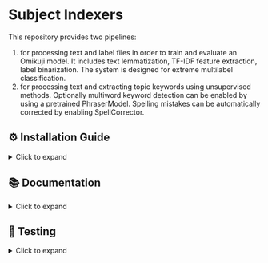 # Subject Indexers

This repository provides two pipelines:

1) for processing text and label files in order to train and evaluate an Omikuji model. 
It includes text lemmatization, TF-IDF feature extraction, 
label binarization. The system is designed for extreme multilabel classification.
2) for processing text and extracting topic keywords using unsupervised methods.
Optionally multiword keyword detection can be enabled by using a pretrained PhraserModel.
Spelling mistakes can be automatically corrected by enabling SpellCorrector.


## ⚙️ Installation Guide


<details><summary>Click to expand</summary>

### Preparing the Environment

1. **Set Up Your Python Environment**  
   Ensure you have Python **3.10** or above installed.

2. **Install Required Dependencies**  
   Install the required dependencies using:
    ```bash
    pip install -r requirements.txt
    ```
   
### Installation via PyPI

1. **Install the Package**  
   You can install the package using:
    ```bash
    pip install rara-subject-indexer
    ```

</details>


## 📚 Documentation

<details><summary>Click to expand</summary>

Documentation can be found [here](DOCUMENTATION.md).

</details>

## 📝 Testing

<details><summary>Click to expand</summary>

Run the test suite:
```bash
python -m pytest -v tests
```

</details>

